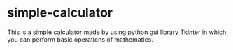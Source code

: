# simple-calculator
This is a simple calculator made by using python gui library Tkinter in which you can perform  basic operations of mathematics.
